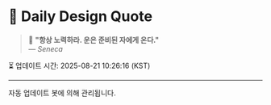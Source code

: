 
# 📘 Daily Design Quote

> 💬 **"항상 노력하라. 운은 준비된 자에게 온다."**  
> — *Seneca*

⏳ 업데이트 시간: 2025-08-21 10:26:16 (KST)

---

자동 업데이트 봇에 의해 관리됩니다.
